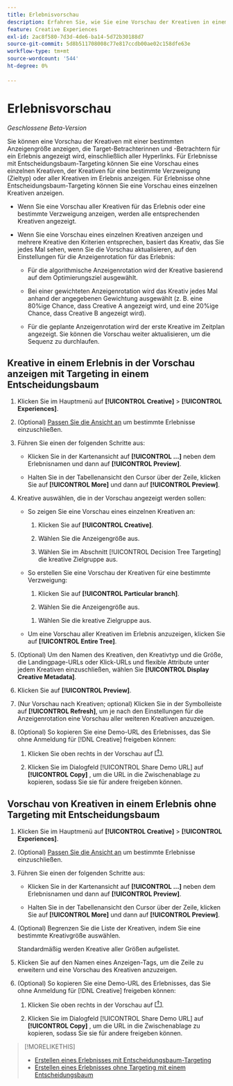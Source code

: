 ```yaml
---
title: Erlebnisvorschau
description: Erfahren Sie, wie Sie eine Vorschau der Kreativen in einem Werbeerlebnis anzeigen.
feature: Creative Experiences
exl-id: 2ac8f580-7d3d-4de6-ba14-5d72b30188d7
source-git-commit: 5d8b511708008c77e817ccdb00ae02c158dfe63e
workflow-type: tm+mt
source-wordcount: '544'
ht-degree: 0%

---
```


# Erlebnisvorschau

*Geschlossene Beta-Version*

Sie können eine Vorschau der Kreativen mit einer bestimmten Anzeigengröße anzeigen, die Target-Betrachterinnen und -Betrachtern für ein Erlebnis angezeigt wird, einschließlich aller Hyperlinks. Für Erlebnisse mit Entscheidungsbaum-Targeting können Sie eine Vorschau eines einzelnen Kreativen, der Kreativen für eine bestimmte Verzweigung (Zieltyp) oder aller Kreativen im Erlebnis anzeigen. Für Erlebnisse ohne Entscheidungsbaum-Targeting können Sie eine Vorschau eines einzelnen Kreativen anzeigen. <!-- verify -->

* Wenn Sie eine Vorschau aller Kreativen für das Erlebnis oder eine bestimmte Verzweigung anzeigen, werden alle entsprechenden Kreativen angezeigt.

* Wenn Sie eine Vorschau eines einzelnen Kreativen anzeigen und mehrere Kreative den Kriterien entsprechen, basiert das Kreativ, das Sie jedes Mal sehen, wenn Sie die Vorschau aktualisieren, auf den Einstellungen für die Anzeigenrotation für das Erlebnis:

   * Für die algorithmische Anzeigenrotation wird der Kreative basierend auf dem Optimierungsziel ausgewählt.

   * Bei einer gewichteten Anzeigenrotation wird das Kreativ jedes Mal anhand der angegebenen Gewichtung ausgewählt (z. B. eine 80%ige Chance, dass Creative A angezeigt wird, und eine 20%ige Chance, dass Creative B angezeigt wird).

   * Für die geplante Anzeigenrotation wird der erste Kreative im Zeitplan angezeigt. Sie können die Vorschau weiter aktualisieren, um die Sequenz zu durchlaufen.<!-- Refresh isn't there as of 2/3 -->

## Kreative in einem Erlebnis in der Vorschau anzeigen mit Targeting in einem Entscheidungsbaum

1. Klicken Sie im Hauptmenü auf **[!UICONTROL Creative]** > **[!UICONTROL Experiences]**.

1. (Optional) [Passen Sie die Ansicht an](/help/creative/introduction/customize-data-views.md) um bestimmte Erlebnisse einzuschließen.

1. Führen Sie einen der folgenden Schritte aus:

   * Klicken Sie in der Kartenansicht auf **[!UICONTROL ...]** neben dem Erlebnisnamen und dann auf **[!UICONTROL Preview]**.

   * Halten Sie in der Tabellenansicht den Cursor über der Zeile, klicken Sie auf **[!UICONTROL More]** und dann auf **[!UICONTROL Preview]**.

1. Kreative auswählen, die in der Vorschau angezeigt werden sollen:

   * So zeigen Sie eine Vorschau eines einzelnen Kreativen an:

      1. Klicken Sie auf **[!UICONTROL Creative]**.

      1. Wählen Sie die Anzeigengröße aus.

      1. Wählen Sie im Abschnitt [!UICONTROL Decision Tree Targeting] die kreative Zielgruppe aus.

   * So erstellen Sie eine Vorschau der Kreativen für eine bestimmte Verzweigung:

      1. Klicken Sie auf **[!UICONTROL Particular branch]**.

      1. Wählen Sie die Anzeigengröße aus.

     <!-- I don't see this as of 2/3:
     1. Select whether to group the creatives by Rotation Type or Ad Size.
     -->

      1. Wählen Sie die kreative Zielgruppe aus.

   * Um eine Vorschau aller Kreativen im Erlebnis anzuzeigen, klicken Sie auf **[!UICONTROL Entire Tree]**.

     <!-- I don't see this as of 2/3:
     1. Click **[!UICONTROL Entire Tree]**.
     1. Select the ad size.
     1. Select whether to group the creatives by Rotation Type or Ad Size.
     -->

1. (Optional) Um den Namen des Kreativen, den Kreativtyp und die Größe, die Landingpage-URLs oder Klick-URLs und flexible Attribute unter jedem Kreativen einzuschließen, wählen Sie **[!UICONTROL Display Creative Metadata]**.

1. Klicken Sie auf **[!UICONTROL Preview]**.

1. (Nur Vorschau nach Kreativen; optional) Klicken Sie in der Symbolleiste auf **[!UICONTROL Refresh]**, um je nach den Einstellungen für die Anzeigenrotation eine Vorschau aller weiteren Kreativen anzuzeigen.<!-- I don't see this as of 2/3 -->

1. (Optional) So kopieren Sie eine Demo-URL des Erlebnisses, das Sie ohne Anmeldung für [!DNL Creative] freigeben können:

   1. Klicken Sie oben rechts in der Vorschau auf ![Freigeben](/help/creative/assets/share.png "Freigeben").

   1. Klicken Sie im Dialogfeld [!UICONTROL Share Demo URL] auf **[!UICONTROL Copy]** , um die URL in die Zwischenablage zu kopieren, sodass Sie sie für andere freigeben können.


## Vorschau von Kreativen in einem Erlebnis ohne Targeting mit Entscheidungsbaum

1. Klicken Sie im Hauptmenü auf **[!UICONTROL Creative]** > **[!UICONTROL Experiences]**.

1. (Optional) [Passen Sie die Ansicht an](/help/creative/introduction/customize-data-views.md) um bestimmte Erlebnisse einzuschließen.

1. Führen Sie einen der folgenden Schritte aus:

   * Klicken Sie in der Kartenansicht auf **[!UICONTROL ...]** neben dem Erlebnisnamen und dann auf **[!UICONTROL Preview]**.

   * Halten Sie in der Tabellenansicht den Cursor über der Zeile, klicken Sie auf **[!UICONTROL More]** und dann auf **[!UICONTROL Preview]**.

1. (Optional) Begrenzen Sie die Liste der Kreativen, indem Sie eine bestimmte Kreativgröße auswählen.

   Standardmäßig werden Kreative aller Größen aufgelistet.

1. Klicken Sie auf den Namen eines Anzeigen-Tags, um die Zeile zu erweitern und eine Vorschau des Kreativen anzuzeigen.

1. (Optional) So kopieren Sie eine Demo-URL des Erlebnisses, das Sie ohne Anmeldung für [!DNL Creative] freigeben können:

   1. Klicken Sie oben rechts in der Vorschau auf ![Freigeben](/help/creative/assets/share.png "Freigeben").

   1. Klicken Sie im Dialogfeld [!UICONTROL Share Demo URL] auf **[!UICONTROL Copy]** , um die URL in die Zwischenablage zu kopieren, sodass Sie sie für andere freigeben können.

>[!MORELIKETHIS]
>
>* [Erstellen eines Erlebnisses mit Entscheidungsbaum-Targeting](experience-create-targeting.md)
>* [Erstellen eines Erlebnisses ohne Targeting mit einem Entscheidungsbaum](/help/creative/experiences/experience-create-no-targeting.md)
